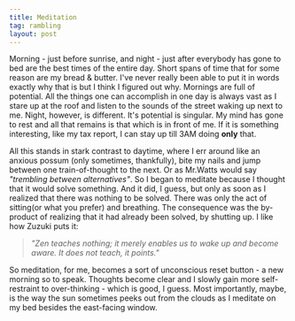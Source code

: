```yaml
---
title: Meditation
tag: rambling
layout: post
---
```


Morning - just before sunrise, and night - just after everybody has gone to bed are the best times of the entire day. Short spans of time that for some reason are my bread & butter. I've never really been able to put it in words exactly why that is but I think I figured out why. Mornings are full of potential. All the things one can accomplish in one day is always vast as I stare up at the roof and listen to the sounds of the street waking up next to me. Night, however, is different. It's potential is singular. My mind has gone to rest and all that remains is that which is in front of me. If it is something interesting, like my tax report, I can stay up till 3AM doing **only** that. 

All this stands in stark contrast to daytime, where I err around like an anxious possum (only sometimes, thankfully), bite my nails and jump between one train-of-thought to the next. Or as Mr.Watts would say *"trembling between alternatives"*. So I began to meditate because I thought that it would solve something. And it did, I guess, but only as soon as I realized that there was nothing to be solved. There was only the act of sitting(or what you prefer) and breathing. The consequence was the by-product of realizing that it had already been solved, by shutting up. I like how Zuzuki puts it:

> *"Zen teaches nothing; it merely enables us to wake up and become aware. It does not teach, it points."*

So meditation, for me, becomes a sort of unconscious reset button - a new morning so to speak. Thoughts become clear and I slowly gain more self-restraint to over-thinking - which is good, I guess. Most importantly, maybe, is the way the sun sometimes peeks out from the clouds as I meditate on my bed besides the east-facing window.

 
